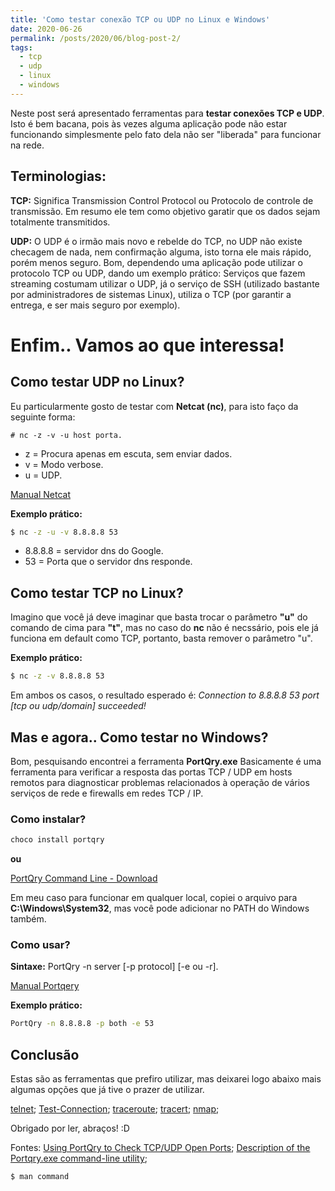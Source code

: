 ```yaml
---
title: 'Como testar conexão TCP ou UDP no Linux e Windows'
date: 2020-06-26
permalink: /posts/2020/06/blog-post-2/
tags:
  - tcp
  - udp
  - linux
  - windows
---
```


Neste post será apresentado ferramentas para **testar conexões TCP e UDP**. Isto é bem bacana, pois às vezes alguma aplicação pode não estar funcionando simplesmente pelo fato dela não ser "liberada" para funcionar na rede.

## Terminologias: ##
**TCP:** Significa Transmission Control Protocol ou Protocolo de controle de transmissão. Em resumo ele tem como objetivo garatir que os dados sejam totalmente transmitidos.

**UDP:** O UDP é o irmão mais novo e rebelde do TCP, no UDP não existe checagem de nada, nem confirmação alguma, isto torna ele mais rápido, porém menos seguro.
Bom, dependendo uma aplicação pode utilizar o protocolo TCP ou UDP, dando um exemplo prático: Serviços que fazem streaming costumam utilizar o UDP, já o serviço de SSH (utilizado bastante por administradores de sistemas Linux), utiliza o TCP (por garantir a entrega, e ser mais seguro por exemplo).

# Enfim.. Vamos ao que interessa!
## Como testar UDP no Linux? ##

Eu particularmente gosto de testar com  **Netcat (nc)**, para isto faço da seguinte forma:
```
# nc -z -v -u host porta.
```

* z = Procura apenas em escuta, sem enviar dados.
* v = Modo verbose.
* u = UDP.

[Manual Netcat](https://www.commandlinux.com/man-page/man1/nc.1.html)


**Exemplo prático:**
```bash
$ nc -z -u -v 8.8.8.8 53
```
* 8.8.8.8 = servidor dns do Google.
* 53 = Porta que o servidor dns responde.

## Como testar TCP no Linux? ##
Imagino que você já deve imaginar que basta trocar o parâmetro **"u"** do comando de cima para **"t"**, mas no caso do **nc** não é necssário, pois ele já funciona em default como TCP, portanto, basta remover o parâmetro "u".

**Exemplo prático:**
```bash
$ nc -z -v 8.8.8.8 53
```

Em ambos os casos, o resultado esperado é: *Connection to 8.8.8.8 53 port [tcp ou udp/domain] succeeded!*

## Mas e agora.. Como testar no Windows? ##

Bom, pesquisando encontrei a ferramenta **PortQry.exe**
Basicamente é uma ferramenta para verificar a resposta das portas TCP / UDP em hosts remotos para diagnosticar problemas relacionados à operação de vários serviços de rede e firewalls em redes TCP / IP.

### Como instalar? ###
```bash
choco install portqry
```
**ou**

[PortQry Command Line - Download](https://www.microsoft.com/en-us/download/details.aspx?id=17148)

Em meu caso para funcionar em qualquer local, copiei o arquivo para **C:\Windows\System32**, mas você pode adicionar no PATH do Windows também.

### Como usar? ###
**Sintaxe:** PortQry -n server [-p protocol] [-e ou -r].

[Manual Portqery](https://support.microsoft.com/en-za/help/310099/description-of-the-portqry-exe-command-line-utility)

**Exemplo prático:**
```bash
PortQry -n 8.8.8.8 -p both -e 53
```

## Conclusão
Estas são as ferramentas que prefiro utilizar, mas deixarei logo abaixo mais algumas opções que já tive o prazer de utilizar.

[telnet](https://www.commandlinux.com/man-page/man1/telnet.1.html);
[Test-Connection](https://docs.microsoft.com/en-us/powershell/module/microsoft.powershell.management/test-connection?view=powershell-7);
[traceroute](https://linux.die.net/man/8/traceroute);
[tracert](https://docs.microsoft.com/en-us/windows-server/administration/windows-commands/tracert);
[nmap](https://nmap.org/docs.html);

Obrigado por ler, abraços! :D


Fontes:
[Using PortQry to Check TCP/UDP Open Ports](http://woshub.com/portqry-tcp-udp-open-ports-check-tool-port-scanner/);
[Description of the Portqry.exe command-line utility](https://support.microsoft.com/en-za/help/310099/description-of-the-portqry-exe-command-line-utility);
```bash
$ man command
```